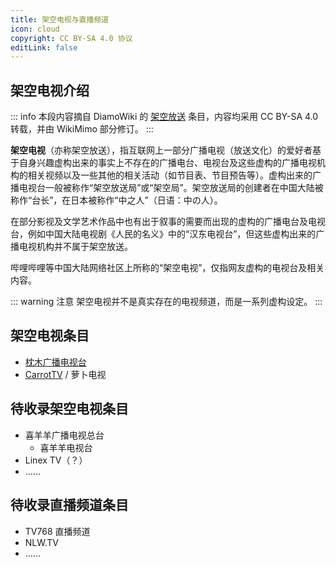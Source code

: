 ```yaml
---
title: 架空电视与直播频道
icon: cloud
copyright: CC BY-SA 4.0 协议
editLink: false
---
```


## 架空电视介绍

::: info
本段内容摘自 DiamoWiki 的 [架空放送](https://diamowiki.miraheze.org/wiki/架空放送) 条目，内容均采用 CC BY-SA 4.0 转载，并由 WikiMimo 部分修订。
:::

**架空电视**（亦称架空放送），指互联网上一部分广播电视（放送文化）的爱好者基于自身兴趣虚构出来的事实上不存在的广播电台、电视台及这些虚构的广播电视机构的相关视频以及一些其他的相关活动（如节目表、节目预告等）。虚构出来的广播电视台一般被称作“架空放送局”或“架空局”。架空放送局的创建者在中国大陆被称作“台长”，在日本被称作“中之人”（日语：中の人）。

在部分影视及文学艺术作品中也有出于叙事的需要而出现的虚构的广播电台及电视台，例如中国大陆电视剧《人民的名义》中的“汉东电视台”，但这些虚构出来的广播电视机构并不属于架空放送。

哔哩哔哩等中国大陆网络社区上所称的“架空电视”，仅指网友虚构的电视台及相关内容。

::: warning 注意
架空电视并不是真实存在的电视频道，而是一系列虚构设定。
:::

## 架空电视条目

- [枕木广播电视台](zrt.md)
- [CarrotTV](carrottv.md) / 萝卜电视

## 待收录架空电视条目

- 喜羊羊广播电视总台
  - 喜羊羊电视台
- Linex TV（？）
- ……

## 待收录直播频道条目

- TV768 直播频道
- NLW.TV
- ……
